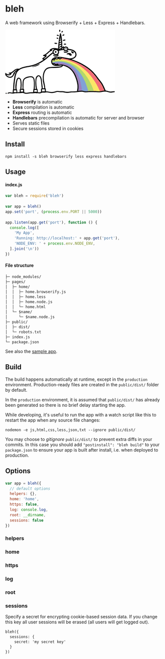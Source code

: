 # bleh

A web framework using Browserify + Less + Express + Handlebars.

[![bleh](bleh.gif)](https://github.com/will123195/bleh)

- **Browserify** is automatic
- **Less** compilation is automatic
- **Express** routing is automatic
- **Handlebars** precompilation is automatic for server and browser
- Serves static files
- Secure sessions stored in cookies

## Install

```
npm install -s bleh browserify less express handlebars
```

## Usage

#### index.js
```js
var bleh = require('bleh')

var app = bleh()
app.set('port', (process.env.PORT || 5000))

app.listen(app.get('port'), function () {
  console.log([
    'My App',
    'Running: http://localhost:' + app.get('port'),
    'NODE_ENV: ' + process.env.NODE_ENV,
  ].join('\n'))
})
```

#### File structure

```
├─ node_modules/
├─ pages/
│  ├─ home/
│  │  ├─ home.browserify.js
│  │  ├─ home.less
│  │  ├─ home.node.js
│  │  └─ home.html
│  └─ $name/
│     └─ $name.node.js
├─ public/
│  ├─ dist/
│  └─ robots.txt
├─ index.js
└─ package.json
```

See also the [sample app](test/sample-app).

## Build

The build happens automatically at runtime, except in the `production` environment. Production-ready files are created in the `public/dist/` folder by default.

In the `production` environment, it is assumed that `public/dist/` has already been generated so there is no brief delay starting the app.

While developing, it's useful to run the app with a watch script like this to restart the app when any source file changes:

```
nodemon -e js,html,css,less,json,txt --ignore public/dist/
```

You may choose to *gitignore* `public/dist/` to prevent extra diffs in your commits. In this case you should add `"postinstall": "bleh build"` to your `package.json` to ensure your app is built after install, i.e. when deployed to production.

## Options

```js
var app = bleh({
  // default options
  helpers: {},
  home: 'home',
  https: false,
  log: console.log,
  root: __dirname,
  sessions: false
})
```

### helpers



### home


### https


### log


### root


### sessions

Specify a secret for encrypting cookie-based session data. If you change this key all user sessions will be erased (all users will get logged out).

```
bleh({
  sessions: {
    secret: 'my secret key'
  }
})
```